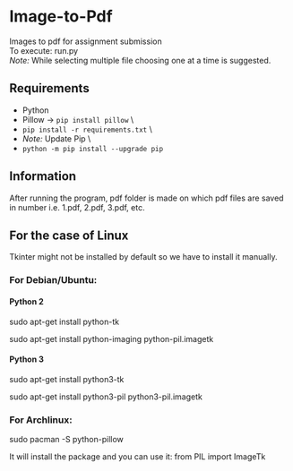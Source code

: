 # Image-to-Pdf
Images to pdf for assignment submission \
To execute: run.py \
*Note:* While selecting multiple file choosing one at a time is suggested.

## Requirements
* Python
* Pillow -> `pip install pillow` \
* `pip install -r requirements.txt` \
* *Note:* Update Pip \
* `python -m pip install --upgrade pip`

## Information
After running the program, pdf folder is made on which pdf files are saved in number i.e. 1.pdf, 2.pdf, 3.pdf, etc.

## For the case of Linux
Tkinter might not be installed by default so we have to install it manually.

### For Debian/Ubuntu:

#### Python 2

sudo apt-get install python-tk

sudo apt-get install python-imaging python-pil.imagetk

#### Python 3

sudo apt-get install python3-tk

sudo apt-get install python3-pil python3-pil.imagetk
### For Archlinux:

sudo pacman -S python-pillow  

It will install the package and you can use it: from PIL import ImageTk
